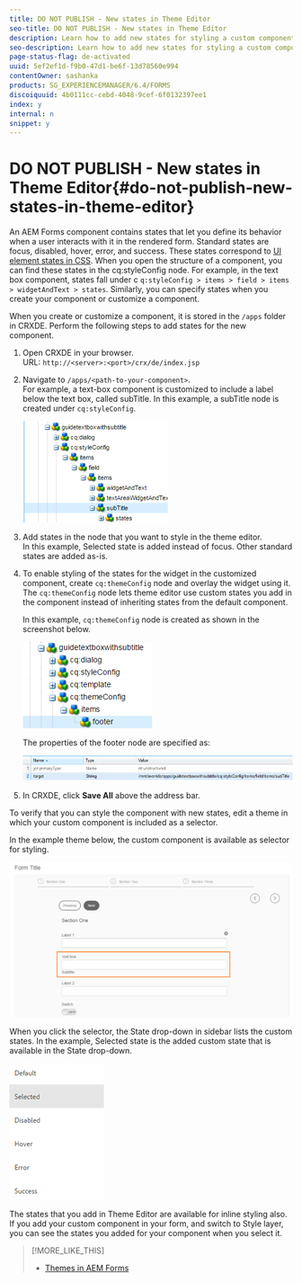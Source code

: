 ```yaml
---
title: DO NOT PUBLISH - New states in Theme Editor
seo-title: DO NOT PUBLISH - New states in Theme Editor
description: Learn how to add new states for styling a custom component in theme editor. 
seo-description: Learn how to add new states for styling a custom component in theme editor. 
page-status-flag: de-activated
uuid: 5ef2ef1d-f9b0-47d1-be6f-13d78560e994
contentOwner: sashanka
products: SG_EXPERIENCEMANAGER/6.4/FORMS
discoiquuid: 4b0111cc-cebd-4048-9cef-6f0132397ee1
index: y
internal: n
snippet: y
---
```


# DO NOT PUBLISH - New states in Theme Editor{#do-not-publish-new-states-in-theme-editor}

An AEM Forms component contains states that let you define its behavior when a user interacts with it in the rendered form. Standard states are focus, disabled, hover, error, and success. These states correspond to [UI element states in CSS](https://www.w3.org/TR/2001/CR-css3-selectors-20011113/#UIstates). When you open the structure of a component, you can find these states in the cq:styleConfig node. For example, in the text box component, states fall under c `q:styleConfig > items > field > items > widgetAndText > states`. Similarly, you can specify states when you create your component or customize a component.

When you create or customize a component, it is stored in the `/apps` folder in CRXDE. Perform the following steps to add states for the new component.

1. Open CRXDE in your browser.  
   URL: `http://<server>:<port>/crx/de/index.jsp`
1. Navigate to `/apps/<path-to-your-component>`.  
   For example, a text-box component is customized to include a label below the text box, called subTitle. In this example, a subTitle node is created under `cq:styleConfig`.

   ![The custom component node](assets/new-node-custom-component.png)

1. Add states in the node that you want to style in the theme editor.  
   In this example, Selected state is added instead of focus. Other standard states are added as-is.
1. To enable styling of the states for the widget in the customized component, create `cq:themeConfig` node and overlay the widget using it. The `cq:themeConfig` node lets theme editor use custom states you add in the component instead of inheriting states from the default component.

   In this example, `cq:themeConfig` node is created as shown in the screenshot below.

   ![The footer node under items of the theme configuration](assets/footer-node.png)

   The properties of the footer node are specified as:  

   [ ![Footer node properties](assets/footer-node-properties.png)](assets/footer-node-properties-1.png)

1. In CRXDE, click **Save All** above the address bar.

To verify that you can style the component with new states, edit a theme in which your custom component is included as a selector.

In the example theme below, the custom component is available as selector for styling. 

![Example theme with custom component highlighted](assets/theme-custom-component.png)

When you click the selector, the State drop-down in sidebar lists the custom states. In the example, Selected state is the added custom state that is available in the State drop-down. 

![New state for styling visible in the STATE field](assets/new-state-theme.png)

The states that you add in Theme Editor are available for inline styling also. If you add your custom component in your form, and switch to Style layer, you can see the states you added for your component when you select it. 

>[!MORE_LIKE_THIS]
>
>* [Themes in AEM Forms](../../forms/using/themes.md)

